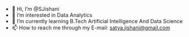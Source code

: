 - 👋 Hi, I’m @SJishani
- 👀 I’m interested in Data Analytics
- 🌱 I’m currently learning B.Tech Artificial Intelligence And Data Science
- 📫 How to reach me through my E-mail: satya.jishani@gmail.com
<!---
SJishani/SJishani is a ✨ special ✨ repository because its `README.md` (this file) appears on your GitHub profile.
You can click the Preview link to take a look at your changes.
--->
